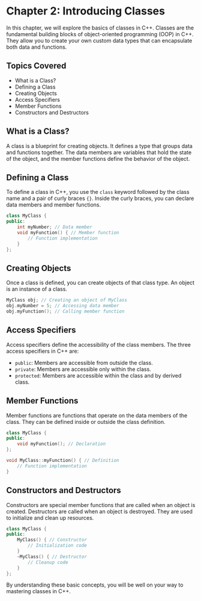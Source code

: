 # Chapter 2: Introducing Classes

In this chapter, we will explore the basics of classes in C++. Classes are the fundamental building blocks of object-oriented programming (OOP) in C++. They allow you to create your own custom data types that can encapsulate both data and functions.

## Topics Covered

- What is a Class?
- Defining a Class
- Creating Objects
- Access Specifiers
- Member Functions
- Constructors and Destructors

## What is a Class?

A class is a blueprint for creating objects. It defines a type that groups data and functions together. The data members are variables that hold the state of the object, and the member functions define the behavior of the object.

## Defining a Class

To define a class in C++, you use the `class` keyword followed by the class name and a pair of curly braces `{}`. Inside the curly braces, you can declare data members and member functions.

```cpp
class MyClass {
public:
    int myNumber; // Data member
    void myFunction() { // Member function
        // Function implementation
    }
};
```

## Creating Objects

Once a class is defined, you can create objects of that class type. An object is an instance of a class.

```cpp
MyClass obj; // Creating an object of MyClass
obj.myNumber = 5; // Accessing data member
obj.myFunction(); // Calling member function
```

## Access Specifiers

Access specifiers define the accessibility of the class members. The three access specifiers in C++ are:

- `public`: Members are accessible from outside the class.
- `private`: Members are accessible only within the class.
- `protected`: Members are accessible within the class and by derived class.

## Member Functions

Member functions are functions that operate on the data members of the class. They can be defined inside or outside the class definition.

```cpp
class MyClass {
public:
    void myFunction(); // Declaration
};

void MyClass::myFunction() { // Definition
    // Function implementation
}
```

## Constructors and Destructors

Constructors are special member functions that are called when an object is created. Destructors are called when an object is destroyed. They are used to initialize and clean up resources.

```cpp
class MyClass {
public:
    MyClass() { // Constructor
        // Initialization code
    }
    ~MyClass() { // Destructor
        // Cleanup code
    }
};
```

By understanding these basic concepts, you will be well on your way to mastering classes in C++.